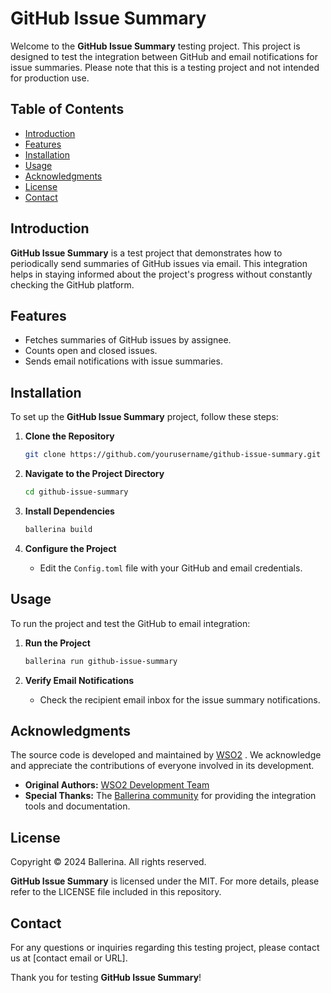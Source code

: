 
# **GitHub Issue Summary**

Welcome to the **GitHub Issue Summary** testing project. This project is designed to test the integration between GitHub and email notifications for issue summaries. Please note that this is a testing project and not intended for production use.

## **Table of Contents**

- [Introduction](#introduction)
- [Features](#features)
- [Installation](#installation)
- [Usage](#usage)
- [Acknowledgments](#acknowledgments)
- [License](#license)
- [Contact](#contact)

## **Introduction**

**GitHub Issue Summary** is a test project that demonstrates how to periodically send summaries of GitHub issues via email. This integration helps in staying informed about the project's progress without constantly checking the GitHub platform.

## **Features**

- Fetches summaries of GitHub issues by assignee.
- Counts open and closed issues.
- Sends email notifications with issue summaries.

## **Installation**

To set up the **GitHub Issue Summary** project, follow these steps:

1. **Clone the Repository**
   ```bash
   git clone https://github.com/yourusername/github-issue-summary.git
   ```
   
2. **Navigate to the Project Directory**
   ```bash
   cd github-issue-summary
   ```

3. **Install Dependencies**
   ```bash
   ballerina build
   ```

4. **Configure the Project**
   - Edit the `Config.toml` file with your GitHub and email credentials.

## **Usage**

To run the project and test the GitHub to email integration:

1. **Run the Project**
   ```bash
   ballerina run github-issue-summary
   ```

2. **Verify Email Notifications**
   - Check the recipient email inbox for the issue summary notifications.

## **Acknowledgments**

The source code is developed and maintained by [WSO2](https://wso2.com/) . We acknowledge and appreciate the contributions of everyone involved in its development.

- **Original Authors:** [WSO2 Development Team](https://wso2.com/)
- **Special Thanks:** The [Ballerina community](https://ballerina.io/) for providing the integration tools and documentation.

## **License**

Copyright © 2024 Ballerina. All rights reserved.

**GitHub Issue Summary** is licensed under the MIT. For more details, please refer to the LICENSE file included in this repository.

## **Contact**

For any questions or inquiries regarding this testing project, please contact us at [contact email or URL].

Thank you for testing **GitHub Issue Summary**!
